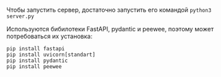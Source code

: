 Чтобы запустить сервер, достаточно запустить его командой
```python3 server.py```

Используются бибилотеки FastAPI, pydantic и peewee, поэтому может потребоваться их установка:

```
pip install fastapi
pip install uvicorn[standart]
pip install pydantic 
pip install peewee
```